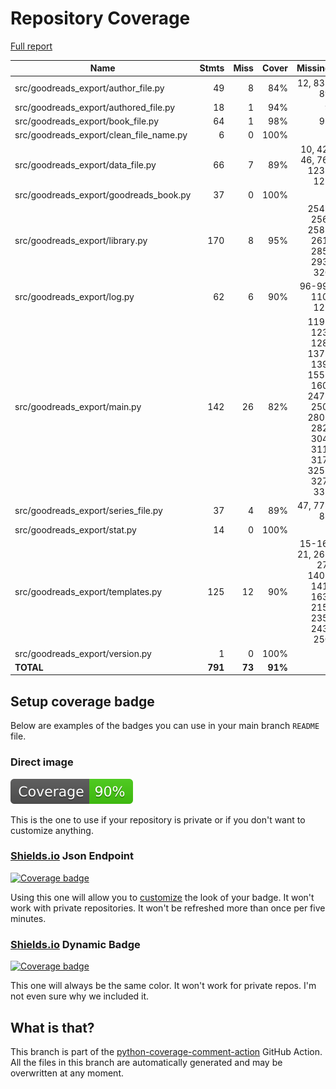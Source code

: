 # Repository Coverage

[Full report](https://htmlpreview.github.io/?https://github.com/andgineer/goodreads-export/blob/python-coverage-comment-action-data/htmlcov/index.html)

| Name                                       |    Stmts |     Miss |   Cover |   Missing |
|------------------------------------------- | -------: | -------: | ------: | --------: |
| src/goodreads\_export/author\_file.py      |       49 |        8 |     84% | 12, 83-89 |
| src/goodreads\_export/authored\_file.py    |       18 |        1 |     94% |         9 |
| src/goodreads\_export/book\_file.py        |       64 |        1 |     98% |        95 |
| src/goodreads\_export/clean\_file\_name.py |        6 |        0 |    100% |           |
| src/goodreads\_export/data\_file.py        |       66 |        7 |     89% |10, 42, 46, 76, 123-127 |
| src/goodreads\_export/goodreads\_book.py   |       37 |        0 |    100% |           |
| src/goodreads\_export/library.py           |      170 |        8 |     95% |254-256, 258-261, 285, 293, 320 |
| src/goodreads\_export/log.py               |       62 |        6 |     90% |96-99, 110, 122 |
| src/goodreads\_export/main.py              |      142 |       26 |     82% |119-123, 128, 137-139, 155-160, 247-250, 280-282, 304, 311, 317, 325-327, 331 |
| src/goodreads\_export/series\_file.py      |       37 |        4 |     89% | 47, 77-83 |
| src/goodreads\_export/stat.py              |       14 |        0 |    100% |           |
| src/goodreads\_export/templates.py         |      125 |       12 |     90% |15-16, 21, 26-27, 140-141, 163, 215, 235, 243, 250 |
| src/goodreads\_export/version.py           |        1 |        0 |    100% |           |
|                                  **TOTAL** |  **791** |   **73** | **91%** |           |


## Setup coverage badge

Below are examples of the badges you can use in your main branch `README` file.

### Direct image

[![Coverage badge](https://raw.githubusercontent.com/andgineer/goodreads-export/python-coverage-comment-action-data/badge.svg)](https://htmlpreview.github.io/?https://github.com/andgineer/goodreads-export/blob/python-coverage-comment-action-data/htmlcov/index.html)

This is the one to use if your repository is private or if you don't want to customize anything.

### [Shields.io](https://shields.io) Json Endpoint

[![Coverage badge](https://img.shields.io/endpoint?url=https://raw.githubusercontent.com/andgineer/goodreads-export/python-coverage-comment-action-data/endpoint.json)](https://htmlpreview.github.io/?https://github.com/andgineer/goodreads-export/blob/python-coverage-comment-action-data/htmlcov/index.html)

Using this one will allow you to [customize](https://shields.io/endpoint) the look of your badge.
It won't work with private repositories. It won't be refreshed more than once per five minutes.

### [Shields.io](https://shields.io) Dynamic Badge

[![Coverage badge](https://img.shields.io/badge/dynamic/json?color=brightgreen&label=coverage&query=%24.message&url=https%3A%2F%2Fraw.githubusercontent.com%2Fandgineer%2Fgoodreads-export%2Fpython-coverage-comment-action-data%2Fendpoint.json)](https://htmlpreview.github.io/?https://github.com/andgineer/goodreads-export/blob/python-coverage-comment-action-data/htmlcov/index.html)

This one will always be the same color. It won't work for private repos. I'm not even sure why we included it.

## What is that?

This branch is part of the
[python-coverage-comment-action](https://github.com/marketplace/actions/python-coverage-comment)
GitHub Action. All the files in this branch are automatically generated and may be
overwritten at any moment.